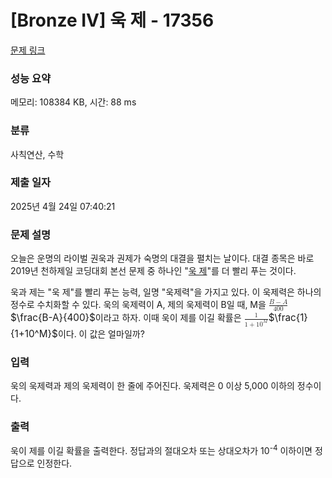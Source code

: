 # [Bronze IV] 욱 제 - 17356 

[문제 링크](https://www.acmicpc.net/problem/17356) 

### 성능 요약

메모리: 108384 KB, 시간: 88 ms

### 분류

사칙연산, 수학

### 제출 일자

2025년 4월 24일 07:40:21

### 문제 설명

<p>오늘은 운명의 라이벌 권욱과 권제가 숙명의 대결을 펼치는 날이다. 대결 종목은 바로 2019년 천하제일 코딩대회 본선 문제 중 하나인 "<a href="https://www.acmicpc.net/contest/problem/438/8">욱 제</a>"를 더 빨리 푸는 것이다.</p>

<p>욱과 제는 "욱 제"를 빨리 푸는 능력, 일명 "욱제력"을 가지고 있다. 이 욱제력은 하나의 정수로 수치화할 수 있다. 욱의 욱제력이 A, 제의 욱제력이 B일 때, M을 <mjx-container class="MathJax" jax="CHTML" style="font-size: 109%; position: relative;"><mjx-math class="MJX-TEX" aria-hidden="true"><mjx-mfrac><mjx-frac><mjx-num><mjx-nstrut></mjx-nstrut><mjx-mrow size="s"><mjx-mi class="mjx-i"><mjx-c class="mjx-c1D435 TEX-I"></mjx-c></mjx-mi><mjx-mo class="mjx-n"><mjx-c class="mjx-c2212"></mjx-c></mjx-mo><mjx-mi class="mjx-i"><mjx-c class="mjx-c1D434 TEX-I"></mjx-c></mjx-mi></mjx-mrow></mjx-num><mjx-dbox><mjx-dtable><mjx-line></mjx-line><mjx-row><mjx-den><mjx-dstrut></mjx-dstrut><mjx-mn class="mjx-n" size="s"><mjx-c class="mjx-c34"></mjx-c><mjx-c class="mjx-c30"></mjx-c><mjx-c class="mjx-c30"></mjx-c></mjx-mn></mjx-den></mjx-row></mjx-dtable></mjx-dbox></mjx-frac></mjx-mfrac></mjx-math><mjx-assistive-mml unselectable="on" display="inline"><math xmlns="http://www.w3.org/1998/Math/MathML"><mfrac><mrow><mi>B</mi><mo>−</mo><mi>A</mi></mrow><mn>400</mn></mfrac></math></mjx-assistive-mml><span aria-hidden="true" class="no-mathjax mjx-copytext">$\frac{B-A}{400}$</span></mjx-container>이라고 하자. 이때 욱이 제를 이길 확률은 <mjx-container class="MathJax" jax="CHTML" style="font-size: 109%; position: relative;"><mjx-math class="MJX-TEX" aria-hidden="true"><mjx-mfrac><mjx-frac><mjx-num><mjx-nstrut></mjx-nstrut><mjx-mn class="mjx-n" size="s"><mjx-c class="mjx-c31"></mjx-c></mjx-mn></mjx-num><mjx-dbox><mjx-dtable><mjx-line></mjx-line><mjx-row><mjx-den><mjx-dstrut></mjx-dstrut><mjx-mrow size="s"><mjx-mn class="mjx-n"><mjx-c class="mjx-c31"></mjx-c></mjx-mn><mjx-mo class="mjx-n"><mjx-c class="mjx-c2B"></mjx-c></mjx-mo><mjx-msup><mjx-mn class="mjx-n"><mjx-c class="mjx-c31"></mjx-c><mjx-c class="mjx-c30"></mjx-c></mjx-mn><mjx-script style="vertical-align: 0.393em;"><mjx-mi class="mjx-i" size="s"><mjx-c class="mjx-c1D440 TEX-I"></mjx-c></mjx-mi></mjx-script></mjx-msup></mjx-mrow></mjx-den></mjx-row></mjx-dtable></mjx-dbox></mjx-frac></mjx-mfrac></mjx-math><mjx-assistive-mml unselectable="on" display="inline"><math xmlns="http://www.w3.org/1998/Math/MathML"><mfrac><mn>1</mn><mrow><mn>1</mn><mo>+</mo><msup><mn>10</mn><mi>M</mi></msup></mrow></mfrac></math></mjx-assistive-mml><span aria-hidden="true" class="no-mathjax mjx-copytext">$\frac{1}{1+10^M}$</span></mjx-container>이다. 이 값은 얼마일까?</p>

### 입력 

 <p>욱의 욱제력과 제의 욱제력이 한 줄에 주어진다. 욱제력은 0 이상 5,000 이하의 정수이다.</p>

### 출력 

 <p>욱이 제를 이길 확률을 출력한다. 정답과의 절대오차 또는 상대오차가 10<sup>-4</sup> 이하이면 정답으로 인정한다.</p>

